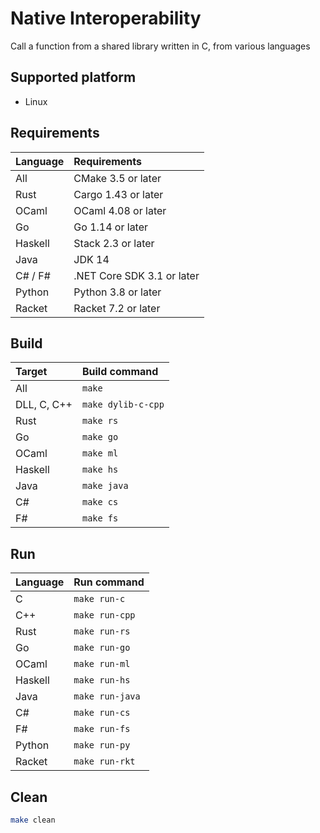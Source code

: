 # Native Interoperability

Call a function from a shared library written in C, from various languages

## Supported platform

- Linux

## Requirements

| Language | Requirements |
| :--- | :--- |
| All | CMake 3.5 or later |
| Rust | Cargo 1.43 or later |
| OCaml | OCaml 4.08 or later |
| Go | Go 1.14 or later |
| Haskell | Stack 2.3 or later |
| Java | JDK 14 |
| C# / F# | .NET Core SDK 3.1 or later |
| Python | Python 3.8 or later |
| Racket | Racket 7.2 or later |

## Build

| Target | Build command |
| :--- | :--- |
| All | `make` |
| DLL, C, C++  | `make dylib-c-cpp` |
| Rust | `make rs` |
| Go | `make go` |
| OCaml | `make ml` |
| Haskell | `make hs` |
| Java | `make java` |
| C# | `make cs` |
| F# | `make fs` |

## Run

| Language | Run command |
| :--- | :--- |
| C | `make run-c` |
| C++ | `make run-cpp` |
| Rust | `make run-rs` |
| Go | `make run-go` |
| OCaml | `make run-ml` |
| Haskell | `make run-hs` |
| Java | `make run-java` |
| C# | `make run-cs` |
| F# | `make run-fs` |
| Python | `make run-py` |
| Racket | `make run-rkt` |

## Clean

```bash
make clean
```
